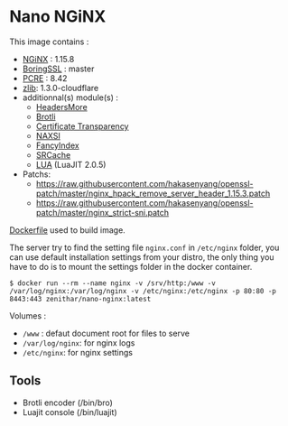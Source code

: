 # Nano NGiNX

This image contains :

* [NGiNX](http://nginx.org) : 1.15.8
* [BoringSSL](https://boringssl.googlesource.com/boringssl/) : master
* [PCRE](http://www.pcre.org) : 8.42
* [zlib](http://zlib.net): 1.3.0-cloudflare
* additionnal(s) module(s) :
  * [HeadersMore](https://github.com/openresty/headers-more-nginx-module)
  * [Brotli](https://github.com/google/ngx_brotli)
  * [Certificate Transparency](https://github.com/grahamedgecombe/nginx-ct)
  * [NAXSI](https://github.com/nbs-system/naxsi)
  * [FancyIndex](https://github.com/aperezdc/ngx-fancyindex)
  * [SRCache](https://github.com/openresty/srcache-nginx-module)
  * [LUA](https://github.com/openresty/lua-nginx-module) (LuaJIT 2.0.5) 
* Patchs:
  * https://raw.githubusercontent.com/hakasenyang/openssl-patch/master/nginx_hpack_remove_server_header_1.15.3.patch
  * https://raw.githubusercontent.com/hakasenyang/openssl-patch/master/nginx_strict-sni.patch

[Dockerfile](https://gist.github.com/Zenithar/9209968) used to build image.

The server try to find the setting file `nginx.conf` in `/etc/nginx` folder, you can use default installation settings from your distro, the only thing you have to do is to mount the settings folder in the docker container.

```
$ docker run --rm --name nginx -v /srv/http:/www -v /var/log/nginx:/var/log/nginx -v /etc/nginx:/etc/nginx -p 80:80 -p 8443:443 zenithar/nano-nginx:latest
```

Volumes :

 * `/www` : defaut document root for files to serve
 * `/var/log/nginx`: for nginx logs
 * `/etc/nginx`: for nginx settings

## Tools

 * Brotli encoder (/bin/bro)
 * Luajit console (/bin/luajit)
